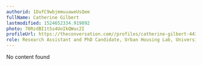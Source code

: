 ```yaml
---
authorid: 1DufC9wbjmmuuaweUsQem
fullName: Catherine Gilbert
lastmodified: 1524652334.919892
photo: 70RzdBI1tSs4UoIkQWuc2I
profileUrl: https://theconversation.com//profiles/catherine-gilbert-443733
role: Research Assistant and PhD Candidate, Urban Housing Lab, University of Sydney
---
```

No content found